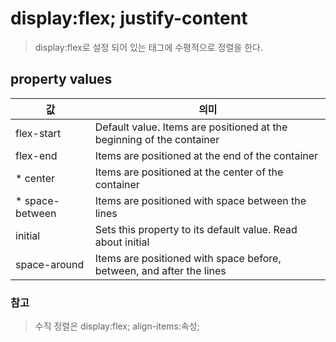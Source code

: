 # display:flex; justify-content
> display:flex로 설정 되어 있는 태그에 수평적으로 정렬을 한다.

## property values
| 값 | 의미 |
|---|---|
|flex-start   | Default value. Items are positioned at the beginning of the container	|
|flex-end     |	Items are positioned at the end of the container	|
|* center       |	Items are positioned at the center of the container	|
|* space-between|	Items are positioned with space between the lines	|
|initial      |	Sets this property to its default value. Read about initial	|
|space-around |	Items are positioned with space before, between, and after the lines	|



### 참고
> 수직 정렬은 display:flex;  align-items:속성;

